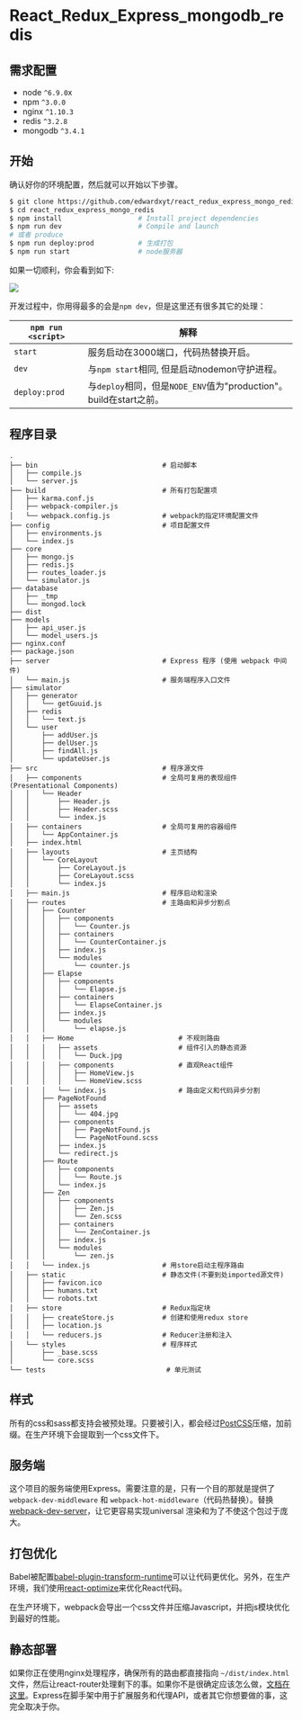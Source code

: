 # React_Redux_Express_mongodb_redis

## 需求配置
* node `^6.9.0`x
* npm `^3.0.0`
* nginx `^1.10.3`
* redis `^3.2.8`
* mongodb `^3.4.1`

## 开始

确认好你的环境配置，然后就可以开始以下步骤。

```bash
$ git clone https://github.com/edwardxyt/react_redux_express_mongo_redis.git
$ cd react_redux_express_mongo_redis
$ npm install                   # Install project dependencies
$ npm run dev                   # Compile and launch
# 或者 produce
$ npm run deploy:prod           # 生成打包
$ npm run start                 # node服务器
```

如果一切顺利，你会看到如下:

<img src="http://i.imgur.com/zR7VRG6.png?2" />

开发过程中，你用得最多的会是`npm dev`，但是这里还有很多其它的处理：

|`npm run <script>`|解释|
|------------------|-----------|
|`start`|服务启动在3000端口，代码热替换开启。|
|`dev`|与`npm start`相同, 但是启动nodemon守护进程。|
|`deploy:prod`|与`deploy`相同，但是`NODE_ENV`值为"production"。build在start之前。|

## 程序目录

```
.
├── bin                               # 启动脚本
│   ├── compile.js
│   └── server.js
├── build                             # 所有打包配置项
│   ├── karma.conf.js
│   ├── webpack-compiler.js
│   └── webpack.config.js             # webpack的指定环境配置文件
├── config                            # 项目配置文件
│   ├── environments.js
│   └── index.js
├── core
│   ├── mongo.js
│   ├── redis.js
│   ├── routes_loader.js
│   └── simulator.js
├── database
│   ├── _tmp
│   └── mongod.lock
├── dist
├── models
│   ├── api_user.js
│   └── model_users.js
├── nginx.conf
├── package.json
├── server                            # Express 程序 (使用 webpack 中间件)
│   └── main.js                       # 服务端程序入口文件
├── simulator
│   ├── generator
│   │   └── getGuuid.js
│   ├── redis
│   │   └── text.js
│   └── user
│       ├── addUser.js
│       ├── delUser.js
│       ├── findAll.js
│       └── updateUser.js
├── src                               # 程序源文件
│   ├── components                    # 全局可复用的表现组件(Presentational Components)
│   │   └── Header
│   │       ├── Header.js
│   │       ├── Header.scss
│   │       └── index.js
│   ├── containers                    # 全局可复用的容器组件
│   │   └── AppContainer.js
│   ├── index.html
│   ├── layouts                       # 主页结构
│   │   └── CoreLayout
│   │       ├── CoreLayout.js
│   │       ├── CoreLayout.scss
│   │       └── index.js
│   ├── main.js                       # 程序启动和渲染
│   ├── routes                        # 主路由和异步分割点
│   │   ├── Counter
│   │   │   ├── components
│   │   │   │   └── Counter.js
│   │   │   ├── containers
│   │   │   │   └── CounterContainer.js
│   │   │   ├── index.js
│   │   │   └── modules
│   │   │       └── counter.js
│   │   ├── Elapse
│   │   │   ├── components
│   │   │   │   └── Elapse.js
│   │   │   ├── containers
│   │   │   │   └── ElapseContainer.js
│   │   │   ├── index.js
│   │   │   └── modules
│   │   │       └── elapse.js
│   │   ├── Home                          # 不规则路由
│   │   │   ├── assets                    # 组件引入的静态资源
│   │   │   │   └── Duck.jpg
│   │   │   ├── components                # 直观React组件
│   │   │   │   ├── HomeView.js
│   │   │   │   └── HomeView.scss
│   │   │   └── index.js                  # 路由定义和代码异步分割
│   │   ├── PageNotFound
│   │   │   ├── assets
│   │   │   │   └── 404.jpg
│   │   │   ├── components
│   │   │   │   ├── PageNotFound.js
│   │   │   │   └── PageNotFound.scss
│   │   │   ├── index.js
│   │   │   └── redirect.js
│   │   ├── Route
│   │   │   ├── components
│   │   │   │   └── Route.js
│   │   │   └── index.js
│   │   ├── Zen
│   │   │   ├── components
│   │   │   │   ├── Zen.js
│   │   │   │   └── Zen.scss
│   │   │   ├── containers
│   │   │   │   └── ZenContainer.js
│   │   │   ├── index.js
│   │   │   └── modules
│   │   │       └── zen.js
│   │   └── index.js                  # 用store启动主程序路由
│   ├── static                        # 静态文件(不要到处imported源文件)
│   │   ├── favicon.ico
│   │   ├── humans.txt
│   │   └── robots.txt
│   ├── store                         # Redux指定块
│   │   ├── createStore.js            # 创建和使用redux store
│   │   ├── location.js
│   │   └── reducers.js               # Reducer注册和注入
│   └── styles                        # 程序样式
│       ├── _base.scss
│       └── core.scss
└── tests                              # 单元测试
```

## 样式

所有的css和sass都支持会被预处理。只要被引入，都会经过[PostCSS](https://github.com/postcss/postcss)压缩，加前缀。在生产环境下会提取到一个css文件下。

## 服务端

这个项目的服务端使用Express。需要注意的是，只有一个目的那就是提供了`webpack-dev-middleware` 和 `webpack-hot-middleware`（代码热替换）。替换[webpack-dev-server](https://github.com/webpack/webpack-dev-server)，让它更容易实现universal 渲染和为了不使这个包过于庞大。

## 打包优化

Babel被配置[babel-plugin-transform-runtime](https://www.npmjs.com/package/babel-plugin-transform-runtime)可以让代码更优化。另外，在生产环境，我们使用[react-optimize](https://github.com/thejameskyle/babel-react-optimize)来优化React代码。

在生产环境下，webpack会导出一个css文件并压缩Javascript，并把js模块优化到最好的性能。

## 静态部署

如果你正在使用nginx处理程序，确保所有的路由都直接指向 `~/dist/index.html` 文件，然后让react-router处理剩下的事。如果你不是很确定应该怎么做，[文档在这里](https://github.com/reactjs/react-router/blob/master/docs/guides/Histories.md#configuring-your-server)。Express在脚手架中用于扩展服务和代理API，或者其它你想要做的事，这完全取决于你。
